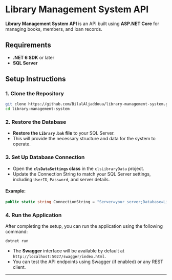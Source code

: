 # Library Management System API

**Library Management System API** is an API built using **ASP.NET Core** for managing books, members, and loan records.

## Requirements
- **.NET 6 SDK** or later
- **SQL Server**

## Setup Instructions

### 1. Clone the Repository
```bash
git clone https://github.com/BilalAljaddoua/library-management-system.git
cd library-management-system
```

### 2. Restore the Database
- **Restore the `Library.bak` file** to your SQL Server.
- This will provide the necessary structure and data for the system to operate.

### 3. Set Up Database Connection
- Open the **`clsDataSettings` class** in the `clsLibraryData` project.
- Update the Connection String to match your SQL Server settings, including `UserID`, `Password`, and server details.

#### Example:
```csharp
public static string ConnectionString = "Server=your_server;Database=LibraryDB;User Id=your_username;Password=your_password;";
```

### 4. Run the Application
After completing the setup, you can run the application using the following command:

```bash
dotnet run
```

- The **Swagger** interface will be available by default at `http://localhost:5027/swagger/index.html`.
- You can test the API endpoints using Swagger (if enabled) or any REST client.

---
